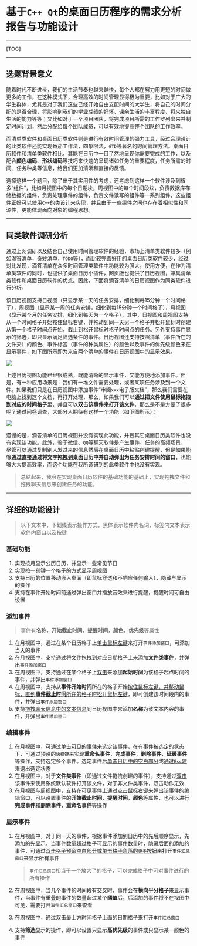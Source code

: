 # 基于`C++ Qt`的桌面日历程序的需求分析报告与功能设计

---

[TOC]

---





## 选题背景意义

​		随着时代不断进步，我们的生活节奏也越来越快，每个人都在努力用更短的时间做更多的工作，在这种模式下，合理高效的时间管理显得极为重要，比如对于广大的学生群体，尤其是对于我们这些已经开始自由支配时间的大学生，将自己的时间分配的是否合理，将影响到我们的学业成绩的好坏、课余生活的丰富程度、将来独自生活的能力等等；又比如对于一个项目团队，将完成项目所需的工作罗列出来并制定时间计划，然后分配给每个团队成员，可以有效地提高整个团队的工作效率。

​		而清单类软件和桌面日历类软件则是进行有效时间管理的强力工具，经过合理设计的此类软件还能实现番茄工作法，四象限法，`GTD`等著名的时间管理方法。桌面日历软件和清单类软件相比，其能在日历中一目了然地呈现你需要完成的工作，以及配合**颜色编码**、**形状编码**等技巧来快速的呈现诸如任务的重要程度，任务所需的时间、任务种类等信息，给我们更加清晰和直接的反馈。

​		选择这样一个题目，除了出于其实用性的考虑，还考虑到这样一个软件涉及到很多“组件”，比如月视图中的每个日期块，周视图中的每个时间段块，负责数据库存储数据的组件，负责处理事件的组件，负责文件读写的组件等一系列组件，这些组件正好可以使用`C++`的类设计来实现，并且由于一些组件之间也存在着相似性和同源性，更能体现面向对象的编程思想。





---



## 同类软件调研分析

​		通过上网调研以及结合自己使用时间管理软件的经验，市场上清单类软件较多（例如滴答清单，奇妙清单，`TODO`等），而比较完善好用的桌面日历类软件较少，经过对比发现，滴答清单在众多时间管理类软件中功能较为强大，使用方便，在作为清单类软件的同时，也提供了桌面日历小插件，网页版也提供了日历视图，兼具清单类软件和桌面日历软件的优点。因此，下面将滴答清单的日历视图作为同类软件进行分析。

​		该日历视图支持日视图（只显示某一天的任务安排，细化到每15分钟一个时间格子），周视图（显示某一周的任务安排，细化到每15分钟一个时间格子），月视图（显示某个月的任务安排，细化到每天为一个格子），其中，日视图和周视图支持从一个时间格子开始按住鼠标右键，并拖动到同一天另一个格子并松开鼠标时创建从第一个格子时间点开始，截止到松开鼠标时格子时间点的任务。另外支持事件显示的筛选，即只显示满足筛选条件的事件。日历视图还支持按照清单（事件所在的文件夹）的颜色、事件标签（事件的种类属性）的颜色以及事件的优先级颜色来在显示事件，如下图所示即为来自两个清单的事件在日历视图中的显示效果。

![](F:\Snipaste\Snipaste_2020-04-10_00-02-18.png)

​		上述日历视图功能已经很成熟，既能清晰的显示事件，又能方便地添加事件。但是，有一种应用场景是：我们有一堆文件需要处理，或者某项任务涉及到一个文件。如果我们只是在日历视图中添加事件“审阅`xxx`电子版文档”，那么我们需要在电脑上找到这个文档，再打开处理，那么，如果我们可以**通过把文件使用鼠标拖拽到对应的时间格子**里，并且可以**双击该事件来打开该文件**，那么是不是方便了很多呢？通过问卷调查，大部分人期待有这样一个功能（如下图所示）：

![](F:\Snipaste\Snipaste_2020-04-10_00-17-47.png)

​		遗憾的是，滴答清单的日历视图并没有实现此功能，并且其它桌面日历类软件也没有实现该功能。此外，鉴于微信、`QQ`等聊天软件是产生事件、任务的高频场景，尽管可以通过复制别人发过来的信息然后在桌面日历中粘贴创建提醒，但是如果能够**通过直接通过将文字拖拽到桌面日历中并自动弹出为任务安排时间的窗口**，也能够大大提高效率，而这个功能在我所调研到的此类软件中也没有实现。

> 总结起来，我会在实现桌面日历软件的基础功能的基础上，实现拖拽文件和拖拽聊天信息来创建任务的功能。





---





## 详细的功能设计

> 以下文本中，下划线表示操作方式，黑体表示软件内名词，标签内文本表示软件内窗口以及按键

### 基础功能

1. 实现按月显示公历日历，并显示一些常见节日
2. 实现按一刻钟一个格子的方式显示周视图
3. 支持日历的位置移动嵌入桌面（即鼠标穿透和不响应任何输入），隐藏与显示的操作
4. 支持在事件开始时间前通过弹出窗口并播放音效来进行提醒，提醒时间可自由设置

### 添加事件

> 事件有**名称**，**开始截止时间**，**提醒时间**，**颜色**，**优先级**等属性

1. 在月视图中，通过在某个日历格子上<u>单击鼠标左键</u>来打开`事件添加窗口`，可添加当天的事件
2. 在月视图中，支持通过将<u>文件拖拽</u>到对应日期格子上来添加**文件类事件**，并弹出`事件添加窗口`
3. 在周视图中，支持通过在某个格子上<u>双击</u>来添加**起始时间**为该格子起点时间的事件，并弹出`事件添加窗口`
4. 在周视图中，支持从**事件开始时间**所在的格子开始<u>按住鼠标左键，并移动鼠标，直到**事件截止时间**所在的格子时松开鼠标左键</u>，即可创建该时间段内的事件，并弹出`事件添加窗口`
5. 支持<u>拖拽聊天信息中的文本信息</u>到日历视图中来添加**名称**为该文本内容的事件，并弹出`事件添加窗口`

### 编辑事件

1. 在月视图中，可通过<u>单击可见的事件</u>来选定该事件，在有事件被选定的状态下，可通过预设的`快捷键`来实现**重命名事件**，**完成事件**，**删除事件**，**延缓事件**等操作，支持选定多个事件。选定事件后<u>单击日历中的空白部分</u>或<u>通过`Esc`建</u>来退出选定状态
2. 在月视图中，对于**文件类事件**（即通过文件拖拽创建的事件），支持通过<u>双击</u>该事件来使用系统默认软件打开该文件，对于非文件类事件，双击动作无效
3. 在月视图与周视图中，支持在可见事件上通过<u>点击鼠标右键</u>来弹出该事件的编辑窗口，可以设置事件的**开始截止时间**，**提醒时间**，**颜色**等属性，也可以进行**完成事件**和**删除事件**，**重命名事件**等操作

### 显示事件

1. 在月视图中，对于同一天的事件，根据事件添加到日历中的先后顺序显示，先添加的先显示，当事件数量超过格子可显示的事件数量时，隐藏后面的添加的事件，可通过<u>双击格子预留空白部分或单击格子角落的`更多`按钮</u>来打开`事件汇总窗口`来显示所有事件

   > `事件汇总窗口`相当于一个放大了的格子，可以完成格子中可对事件进行的所有操作

2. 在周视图中，当几个事件的时间段有<u>交叉</u>时，事件会在**横向平分格子**来显示事件，当事件有重叠的事件的数量超过某个**阈值**后，后添加的事件将不在视图中可见，需要打开`事件汇总窗口`来查看
3. 在周视图中，通过<u>双击</u>最上方时间格子上面的日期格子来打开`事件汇总窗口`
4. 支持**筛选**显示的操作，即可以设置只显示**高优先级**的事件或只显示某一颜色的事件
